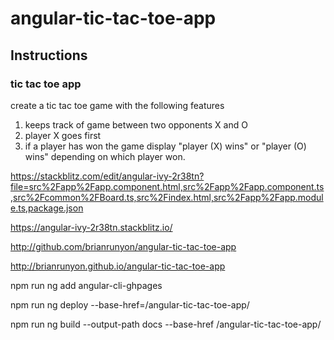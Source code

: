 # angular-tic-tac-toe-app

## Instructions

### tic tac toe app

create a tic tac toe game with the following features

1. keeps track of game between two opponents X and O
1. player X goes first
1. if a player has won the game display "player (X) wins" or "player (O) wins" depending on which player won.


https://stackblitz.com/edit/angular-ivy-2r38tn?file=src%2Fapp%2Fapp.component.html,src%2Fapp%2Fapp.component.ts,src%2Fcommon%2FBoard.ts,src%2Findex.html,src%2Fapp%2Fapp.module.ts,package.json

https://angular-ivy-2r38tn.stackblitz.io/



http://github.com/brianrunyon/angular-tic-tac-toe-app

http://brianrunyon.github.io/angular-tic-tac-toe-app


npm run ng add angular-cli-ghpages

npm run ng deploy --base-href=/angular-tic-tac-toe-app/

npm run ng build --output-path docs --base-href /angular-tic-tac-toe-app/


